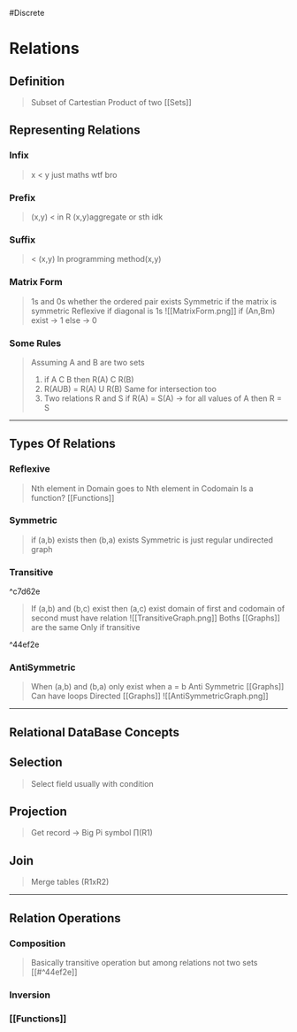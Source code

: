 #Discrete 
# Relations
## Definition
> Subset of Cartestian Product of two [[Sets]]
## Representing Relations
### Infix
> x < y
> just maths wtf bro
### Prefix
> (x,y) < 
> in R (x,y)aggregate or sth idk
### Suffix
> < (x,y)
> In programming method(x,y)
### Matrix Form
> 1s and 0s whether the ordered pair exists
> Symmetric if the matrix is symmetric
> Reflexive if diagonal is 1s
> ![[MatrixForm.png]]
> if (An,Bm) exist -> 1 
> else -> 0
### Some Rules
> Assuming A and B are two sets
> 1. if A C B then R(A) C R(B)
> 2. R(AUB) = R(A) U R(B) Same for intersection too
> 3. Two relations R and S
>    if R(A) = S(A) -> for all values of A
>    then R = S
----
## Types Of Relations
### Reflexive
> Nth element in Domain goes to Nth element in Codomain
> Is a function? [[Functions]]
### Symmetric
> if (a,b) exists then (b,a) exists
> Symmetric is just regular undirected graph
### Transitive

^c7d62e

> If (a,b) and (b,c) exist then (a,c) exist
> domain of first and codomain of second must have relation
>![[TransitiveGraph.png]] 
>Boths [[Graphs]] are the same
>Only if transitive

^44ef2e

### AntiSymmetric
> When (a,b) and (b,a) only exist when a = b
> Anti Symmetric [[Graphs]]
> Can have loops
> Directed [[Graphs]]
![[AntiSymmetricGraph.png]]
----
## Relational DataBase Concepts
## Selection
>Select field usually with condition
## Projection
>Get record -> Big Pi symbol
>∏(R1)  
## Join
>Merge tables (R1xR2)
----
## Relation Operations
### Composition
>Basically transitive operation but among relations not two sets [[#^44ef2e]]
### Inversion
### [[Functions]]
